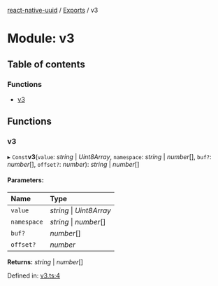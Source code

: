 [react-native-uuid](..) / [Exports](../modules.md) / v3

# Module: v3

## Table of contents

### Functions

- [v3](v3.md#v3)

## Functions

### v3

▸ `Const`**v3**(`value`: *string* \| *Uint8Array*, `namespace`: *string* \| *number*[], `buf?`: *number*[], `offset?`: *number*): *string* \| *number*[]

#### Parameters:

Name | Type |
:------ | :------ |
`value` | *string* \| *Uint8Array* |
`namespace` | *string* \| *number*[] |
`buf?` | *number*[] |
`offset?` | *number* |

**Returns:** *string* \| *number*[]

Defined in: [v3.ts:4](https://github.com/eugenehp/react-native-uuid/blob/d476a1f/src/v3.ts#L4)
